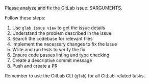 Please analyze and fix the GitLab issue: $ARGUMENTS.

Follow these steps:

1. Use `glab issue view` to get the issue details
2. Understand the problem described in the issue
3. Search the codebase for relevant files
4. Implement the necessary changes to fix the issue
5. Write and run tests to verify the fix
6. Ensure code passes linting and type checking
7. Create a descriptive commit message
8. Push and create a PR

Remember to use the GitLab CLI (`glab`) for all GitLab-related tasks.